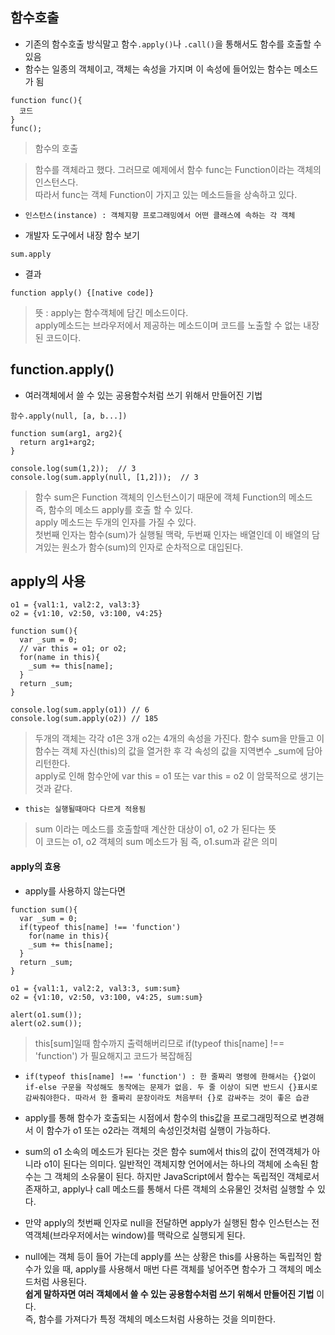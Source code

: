 ## 함수호출
- 기존의 함수호출 방식말고 함수`.apply()`나 `.call()`을 통해서도 함수를 호출할 수 있음
- 함수는 일종의 객체이고, 객체는 속성을 가지며 이 속성에 들어있는 함수는 메소드가 됨
```
function func(){
  코드
}
func();
```
> 함수의 호출

>함수를 객체라고 했다. 그러므로 예제에서 함수 func는 Function이라는 객체의 인스턴스다.<br/>따라서 func는 객체 Function이 가지고 있는 메소드들을 상속하고 있다.

- `인스턴스(instance) : 객체지향 프로그래밍에서 어떤 클래스에 속하는 각 객체`

- 개발자 도구에서 내장 함수 보기
```
sum.apply
```
- 결과
```
function apply() {[native code]}
```
> 뜻 : apply는 함수객체에 담긴 메소드이다.<br/>apply메소드는 브라우저에서 제공하는 메소드이며 코드를 노출할 수 없는 내장된 코드이다.

## function.apply()
- 여러객체에서 쓸 수 있는 공용함수처럼 쓰기 위해서 만들어진 기법
```
함수.apply(null, [a, b...])
```
```
function sum(arg1, arg2){
  return arg1+arg2;
}

console.log(sum(1,2));  // 3
console.log(sum.apply(null, [1,2]));  // 3
```
> 함수 sum은 Function 객체의 인스턴스이기 때문에 객체 Function의 메소드 즉, 함수의 메소드 apply를 호출 할 수 있다.<br/>apply 메소드는 두개의 인자를 가질 수 있다.<br/>첫번째 인자는 함수(sum)가 실행될 맥락, 두번째 인자는 배열인데 이 배열의 담겨있는 원소가 함수(sum)의 인자로 순차적으로 대입된다.


## apply의 사용
```
o1 = {val1:1, val2:2, val3:3}
o2 = {v1:10, v2:50, v3:100, v4:25}

function sum(){
  var _sum = 0;
  // var this = o1; or o2;
  for(name in this){
    _sum += this[name];
  }
  return _sum;
}

console.log(sum.apply(o1)) // 6
console.log(sum.apply(o2)) // 185
```
> 두개의 객체는 각각 o1은 3개 o2는 4개의 속성을 가진다. 함수 sum을 만들고 이 함수는 객체 자신(this)의 값을 열거한 후 각 속성의 값을 지역변수 _sum에 담아 리턴한다.<br/>apply로 인해 함수안에 var this = o1 또는 var this = o2 이 암묵적으로 생기는것과 같다.

- `this는 실행될때마다 다르게 적용됨`

> sum 이라는 메소드를 호출할때 계산한 대상이 o1, o2 가 된다는 뜻<br/>이 코드는 o1, o2 객체의 sum 메소드가 됨 즉, o1.sum과 같은 의미

#### apply의 효용
- apply를 사용하지 않는다면
```
function sum(){
  var _sum = 0;
  if(typeof this[name] !== 'function')
    for(name in this){
    _sum += this[name];
  }
  return _sum;
}

o1 = {val1:1, val2:2, val3:3, sum:sum}
o2 = {v1:10, v2:50, v3:100, v4:25, sum:sum}

alert(o1.sum());
alert(o2.sum());
```
> this[sum]일때 함수까지 출력해버리므로 if(typeof this[name] !== 'function') 가 필요해지고 코드가 복잡해짐

- `if(typeof this[name] !== 'function') : 한 줄짜리 명령에 한해서는 {}없이 if-else 구문을 작성해도 동작에는 문제가 없음. 두 줄 이상이 되면 반드시 {}표시로 감싸줘야한다. 따라서 한 줄짜리 문장이라도 처음부터 {}로 감싸주는 것이 좋은 습관`

- apply를 통해 함수가 호출되는 시점에서 함수의 this값을 프로그래밍적으로 변경해서 이 함수가 o1 또는 o2라는 객체의 속성인것처럼 실행이 가능하다.

- sum의 o1 소속의 메소드가 된다는 것은 함수 sum에서 this의 값이 전역객체가 아니라 o1이 된다는 의미다. 일반적인 객체지향 언어에서는 하나의 객체에 소속된 함수는 그 객체의 소유물이 된다. 하지만 JavaScript에서 함수는 독립적인 객체로서 존재하고, apply나 call 메소드를 통해서 다른 객체의 소유물인 것처럼 실행할 수 있다.

- 만약 apply의 첫번째 인자로 null을 전달하면 apply가 실행된 함수 인스턴스는 전역객체(브라우저에서는 window)를 맥락으로 실행되게 된다.

- null에는 객체 등이 들어 가는데 apply를 쓰는 상황은 this를 사용하는 독립적인 함수가 있을 때, apply를 사용해서 매번 다른 객체를 넣어주면 함수가 그 객체의 메소드처럼 사용된다.<br/>__쉽게 말하자면 여러 객체에서 쓸 수 있는 공용함수처럼 쓰기 위해서 만들어진 기법__ 이다.<br/>즉, 함수를 가져다가 특정 객체의 메소드처럼 사용하는 것을 의미한다.
